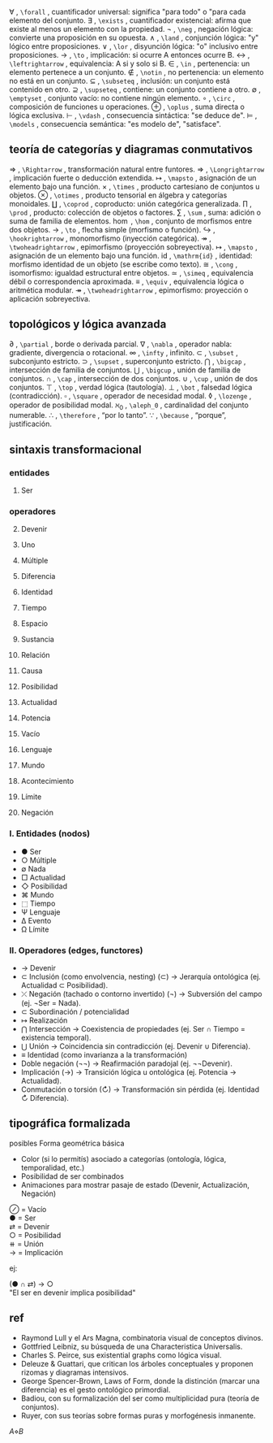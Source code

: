 
$\forall$ ,  `\forall` , cuantificador universal: significa "para todo" o "para cada elemento del conjunto.
$\exists$ ,  `\exists` , cuantificador existencial: afirma que existe al menos un elemento con la propiedad.
$\neg$ ,  `\neg` , negación lógica: convierte una proposición en su opuesta.
$\land$ ,  `\land` , conjunción lógica: "y" lógico entre proposiciones.
$\lor$ ,  `\lor` , disyunción lógica: "o" inclusivo entre proposiciones.
$\to$ ,  `\to` , implicación: si ocurre A entonces ocurre B.
$\leftrightarrow$ ,  `\leftrightarrow` , equivalencia: A si y solo si B.
$\in$ ,  `\in` , pertenencia: un elemento pertenece a un conjunto.
$\notin$ ,  `\notin` , no pertenencia: un elemento no está en un conjunto.
$\subseteq$ ,  `\subseteq` , inclusión: un conjunto está contenido en otro.
$\supseteq$ ,  `\supseteq` , contiene: un conjunto contiene a otro.
$\emptyset$ ,  `\emptyset` , conjunto vacío: no contiene ningún elemento.
$\circ$ ,  `\circ` , composición de funciones u operaciones.
$\oplus$ ,  `\oplus` , suma directa o lógica exclusiva.
$\vdash$ ,  `\vdash` , consecuencia sintáctica: "se deduce de".
$\models$ ,  `\models` , consecuencia semántica: "es modelo de", "satisface".
## teoría de categorías y diagramas conmutativos
$\Rightarrow$ ,  `\Rightarrow` , transformación natural entre funtores.
$\Longrightarrow$ ,  `\Longrightarrow` , implicación fuerte o deducción extendida.
$\mapsto$ ,  `\mapsto` , asignación de un elemento bajo una función.
$\times$ ,  `\times` , producto cartesiano de conjuntos u objetos.
$\otimes$ ,  `\otimes` , producto tensorial en álgebra y categorías monoidales.
$\coprod$ ,  `\coprod` , coproducto: unión categórica generalizada.
$\prod$ ,  `\prod` , producto: colección de objetos o factores.
$\sum$ ,  `\sum` , suma: adición o suma de familia de elementos.
$\hom$ ,  `\hom` , conjunto de morfismos entre dos objetos.
$\to$ ,  `\to` , flecha simple (morfismo o función).
$\hookrightarrow$ ,  `\hookrightarrow` , monomorfismo (inyección categórica).
$\twoheadrightarrow$ ,  `\twoheadrightarrow` , epimorfismo (proyección sobreyectiva).
$\mapsto$ ,  `\mapsto` , asignación de un elemento bajo una función.
$\mathrm{id}$ ,  `\mathrm{id}` , identidad: morfismo identidad de un objeto (se escribe como texto).
$\cong$ ,  `\cong` , isomorfismo: igualdad estructural entre objetos.
$\simeq$ ,  `\simeq` , equivalencia débil o correspondencia aproximada.
$\equiv$ ,  `\equiv` , equivalencia lógica o aritmética modular.
$\twoheadrightarrow$ ,  `\twoheadrightarrow` , epimorfismo: proyección o aplicación sobreyectiva.
## topológicos y lógica avanzada
$\partial$ ,  `\partial` , borde o derivada parcial.
$\nabla$ ,  `\nabla` , operador nabla: gradiente, divergencia o rotacional.
$\infty$ ,  `\infty` , infinito.
$\subset$ ,  `\subset` , subconjunto estricto.
$\supset$ ,  `\supset` , superconjunto estricto.
$\bigcap$ ,  `\bigcap` , intersección de familia de conjuntos.
$\bigcup$ ,  `\bigcup` , unión de familia de conjuntos.
$\cap$ ,  `\cap` , intersección de dos conjuntos.
$\cup$ ,  `\cup` , unión de dos conjuntos.
$\top$ ,  `\top` , verdad lógica (tautología).
$\bot$ ,  `\bot` , falsedad lógica (contradicción).
$\square$ ,  `\square` , operador de necesidad modal.
$\lozenge$ ,  `\lozenge` , operador de posibilidad modal.
$\aleph_0$ ,  `\aleph_0` , cardinalidad del conjunto numerable.
$\therefore$ ,  `\therefore` , “por lo tanto”.
$\because$ ,  `\because` , “porque”, justificación.


## sintaxis transformacional 


### entidades
1. Ser  
### operadores
2. Devenir  


3. Uno  
4. Múltiple  
5. Diferencia  
6. Identidad  
7. Tiempo  
8. Espacio  
9. Sustancia  
10. Relación  
11. Causa  
12. Posibilidad  
13. Actualidad  
14. Potencia  
15. Vacío  
16. Lenguaje  
17. Mundo  
18. Acontecimiento  
19. Límite  
20. Negación

### I. Entidades (nodos)
- ● Ser
- ○ Múltiple
- ∅ Nada
- □ Actualidad
- ◇ Posibilidad
- ⌘ Mundo
- ⬚ Tiempo
- Ψ Lenguaje
- Δ Evento
- Ω Límite

### II. Operadores (edges, functores)
- → Devenir
- ⊂ Inclusión (como envolvencia, nesting) (⊂) → Jerarquía ontológica (ej. Actualidad ⊂ Posibilidad).
- ⤫ Negación (tachado o contorno invertido) (¬) → Subversión del campo (ej. ¬Ser = Nada).
- ⊂ Subordinación / potencialidad
- ↦ Realización
- ⋂ Intersección  → Coexistencia de propiedades (ej. Ser ∩ Tiempo = existencia temporal).
- ⋃ Unión → Coincidencia sin contradicción (ej. Devenir ∪ Diferencia).
- ≡ Identidad (como invarianza a la transformación)
- Doble negación (¬¬) → Reafirmación paradojal (ej. ¬¬Devenir).
- Implicación (→) → Transición lógica u ontológica (ej. Potencia → Actualidad).
- Conmutación o torsión (↻) → Transformación sin pérdida (ej. Identidad ↻ Diferencia).


## tipográfica formalizada


posibles 
Forma geométrica básica
- Color (si lo permitís) asociado a categorías (ontología, lógica, temporalidad, etc.)
- Posibilidad de ser combinados
- Animaciones para mostrar pasaje de estado (Devenir, Actualización, Negación)

⊘ = Vacío  
● = Ser  
⇄ = Devenir  
○ = Posibilidad  
⧺ = Unión  
→ = Implicación


ej:

(● ∩ ⇄) → ○  
"El ser en devenir implica posibilidad"


## ref

- Raymond Lull y el Ars Magna, combinatoria visual de conceptos divinos.
- Gottfried Leibniz, su búsqueda de una Characteristica Universalis.
- Charles S. Peirce, sus existential graphs como lógica visual.
- Deleuze & Guattari, que critican los árboles conceptuales y proponen rizomas y diagramas intensivos.
- George Spencer-Brown, Laws of Form, donde la distinción (marcar una diferencia) es el gesto ontológico primordial.
- Badiou, con su formalización del ser como multiplicidad pura (teoría de conjuntos).
- Ruyer, con sus teorías sobre formas puras y morfogénesis inmanente.



$A \diamond B$ 




